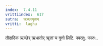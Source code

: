 ```yaml
---
index:  7.4.11
vrittiindex:  617
sutra:  ऋच्छत्यॄताम्
vritti:  laghu 
---
```


तौदादिक ऋच्छेर् ऋधातोर् ॠतां च गुणो लिटि. पपरतुः. पपरुः..

